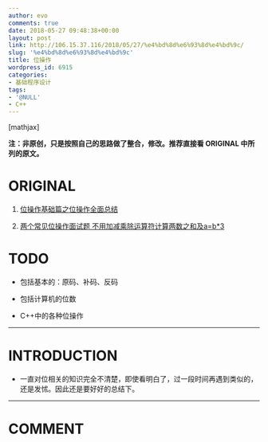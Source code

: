 ```yaml
---
author: evo
comments: true
date: 2018-05-27 09:48:38+00:00
layout: post
link: http://106.15.37.116/2018/05/27/%e4%bd%8d%e6%93%8d%e4%bd%9c/
slug: '%e4%bd%8d%e6%93%8d%e4%bd%9c'
title: 位操作
wordpress_id: 6915
categories:
- 基础程序设计
tags:
- '@NULL'
- C++
---
```


<!-- more -->

[mathjax]

**注：非原创，只是按照自己的思路做了整合，修改。推荐直接看 ORIGINAL 中所列的原文。**


# ORIGINAL





 	
  1. [位操作基础篇之位操作全面总结](https://blog.csdn.net/morewindows/article/details/7354571)

 	
  2. [两个常见位操作面试题 不用加减乘除运算符计算两数之和及a=b*3](https://blog.csdn.net/morewindows/article/details/8710737)




# TODO





 	
  * 包括基本的：原码、补码、反码

 	
  * 包括计算机的位数

 	
  * C++中的各种位操作





* * *





# INTRODUCTION





 	
  * 一直对位相关的知识完全不清楚，即使看明白了，过一段时间再遇到类似的，还是发怵。因此还是要好好的总结下。


























* * *





# COMMENT



